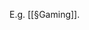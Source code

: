 E.g. [[§Gaming]].

<!-- #.inbox -->

<!-- {BearID:C375E040-7634-402F-BE7C-9A47BC417D6F-11937-000019DA3178A4A0} -->
